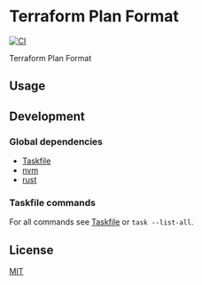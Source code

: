 # Terraform Plan Format

[![CI](https://github.com/ovsds/tf-plan-format/workflows/Check%20PR/badge.svg)](https://github.com/ovsds/tf-plan-format/actions?query=workflow%3A%22%22Check+PR%22%22)

Terraform Plan Format

## Usage

## Development

### Global dependencies

- [Taskfile](https://taskfile.dev/installation/)
- [nvm](https://github.com/nvm-sh/nvm?tab=readme-ov-file#install--update-script)
- [rust](https://www.rust-lang.org/tools/install)

### Taskfile commands

For all commands see [Taskfile](Taskfile.yaml) or `task --list-all`.

## License

[MIT](LICENSE)
